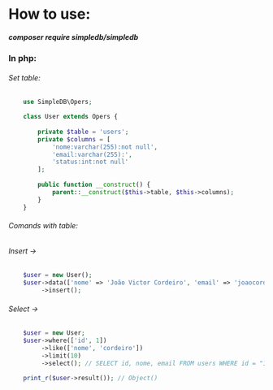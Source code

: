 # How to use:

##### composer require simpledb/simpledb

### In php: 

###### Set table: 

```php
    use SimpleDB\Opers;

    class User extends Opers {
    
        private $table = 'users';
        private $columns = [     
            'nome:varchar(255):not null', 
            'email:varchar(255):',
            'status:int:not null'
        ];
    
        public function __construct() {        
            parent::__construct($this->table, $this->columns);
        }   
    }
```

###### Comands with table:

###### Insert -> 

```php
    $user = new User();
    $user->data(['nome' => 'João Victor Cordeiro', 'email' => 'joaocordeiro2134@gmail.com', 'status' => 1])
         ->insert();
```


###### Select -> 

```php
    $user = new User;
    $user->where(['id', 1])     
         ->like(['nome', 'cordeiro'])
         ->limit(10)
         ->select(); // SELECT id, nome, email FROM users WHERE id = "1" AND nome LIKE "%cordeiro%" LIMIT 10

    print_r($user->result()); // Object()
```
